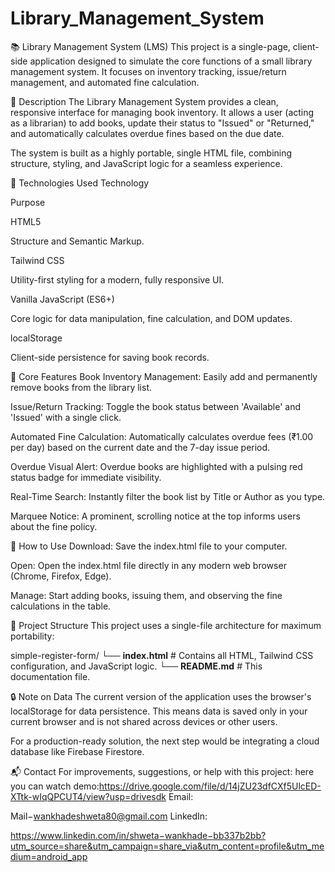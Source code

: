 # Library_Management_System
📚 Library Management System (LMS)
This project is a single-page, client-side application designed to simulate the core functions of a small library management system. It focuses on inventory tracking, issue/return management, and automated fine calculation.

📌 Description
The Library Management System provides a clean, responsive interface for managing book inventory. It allows a user (acting as a librarian) to add books, update their status to "Issued" or "Returned," and automatically calculates overdue fines based on the due date.

The system is built as a highly portable, single HTML file, combining structure, styling, and JavaScript logic for a seamless experience.

🔧 Technologies Used
Technology

Purpose

HTML5

Structure and Semantic Markup.

Tailwind CSS

Utility-first styling for a modern, fully responsive UI.

Vanilla JavaScript (ES6+)

Core logic for data manipulation, fine calculation, and DOM updates.

localStorage

Client-side persistence for saving book records.

📄 Core Features
Book Inventory Management: Easily add and permanently remove books from the library list.

Issue/Return Tracking: Toggle the book status between 'Available' and 'Issued' with a single click.

Automated Fine Calculation: Automatically calculates overdue fees (₹1.00 per day) based on the current date and the 7-day issue period.

Overdue Visual Alert: Overdue books are highlighted with a pulsing red status badge for immediate visibility.

Real-Time Search: Instantly filter the book list by Title or Author as you type.

Marquee Notice: A prominent, scrolling notice at the top informs users about the fine policy.

🚀 How to Use
Download: Save the index.html file to your computer.

Open: Open the index.html file directly in any modern web browser (Chrome, Firefox, Edge).

Manage: Start adding books, issuing them, and observing the fine calculations in the table.

📁 Project Structure
This project uses a single-file architecture for maximum portability:

simple-register-form/
└── **index.html** # Contains all HTML, Tailwind CSS configuration, and JavaScript logic.
└── **README.md** # This documentation file.

🔒 Note on Data
The current version of the application uses the browser's localStorage for data persistence. This means data is saved only in your current browser and is not shared across devices or other users.

For a production-ready solution, the next step would be integrating a cloud database like Firebase Firestore.

📬 Contact
For improvements, suggestions, or help with this project:
here you can watch demo:https://drive.google.com/file/d/14jZU23dfCXf5UlcED-XTtk-wIqQPCUT4/view?usp=drivesdk
Email: 

Mail−wankhadeshweta80@gmail.com
LinkedIn: 

https://www.linkedin.com/in/shweta−wankhade−bb337b2bb?utm_source=share&utm_campaign=share_via&utm_content=profile&utm_medium=android_app


